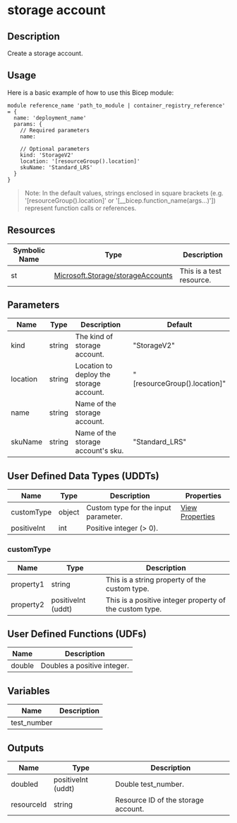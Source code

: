 # storage account

## Description

Create a storage account.

## Usage

Here is a basic example of how to use this Bicep module:

```bicep
module reference_name 'path_to_module | container_registry_reference' = {
  name: 'deployment_name'
  params: {
    // Required parameters
    name:

    // Optional parameters
    kind: 'StorageV2'
    location: '[resourceGroup().location]'
    skuName: 'Standard_LRS'
  }
}
```

> Note: In the default values, strings enclosed in square brackets (e.g. '[resourceGroup().location]' or '[__bicep.function_name(args...)']) represent function calls or references.

## Resources

| Symbolic Name | Type | Description |
| --- | --- | --- |
| st | [Microsoft.Storage/storageAccounts](https://learn.microsoft.com/en-us/azure/templates/microsoft.storage/storageaccounts) | This is a test resource. |

## Parameters

| Name | Type | Description | Default |
| --- | --- | --- | --- |
| kind | string | The kind of storage account. | "StorageV2" |
| location | string | Location to deploy the storage account. | "[resourceGroup().location]" |
| name | string | Name of the storage account. |  |
| skuName | string | Name of the storage account's sku. | "Standard_LRS" |

## User Defined Data Types (UDDTs)

| Name | Type | Description | Properties |
| --- | --- | --- | --- |
| customType | object | Custom type for the input parameter. | [View Properties](#customtype) |
| positiveInt | int | Positive integer (> 0). |  |

### customType

| Name | Type | Description |
| --- | --- | --- |
| property1 | string | This is a string property of the custom type. |
| property2 | positiveInt (uddt) | This is a positive integer property of the custom type. |

## User Defined Functions (UDFs)

| Name | Description |
| --- | --- |
| double | Doubles a positive integer. |

## Variables

| Name | Description |
| --- | --- |
| test_number |  |

## Outputs

| Name | Type | Description |
| --- | --- | --- |
| doubled | positiveInt (uddt) | Double test_number. |
| resourceId | string | Resource ID of the storage account. |
